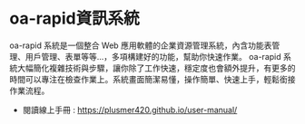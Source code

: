 # oa-rapid資訊系統

oa-rapid 系統是一個整合 Web 應用軟體的企業資源管理系統，內含功能表管理、用戶管理、表單等等...，多項構建好的功能，幫助你快速作業。 oa-rapid 系統大幅簡化複雜技術與步驟，讓你除了工作快速，穩定度也會額外提升，有更多的時間可以專注在檢查作業上。系統畫面簡潔易懂，操作簡單、快速上手，輕鬆銜接作業流程。

- 閱讀線上手冊 : <https://plusmer420.github.io/user-manual/>

